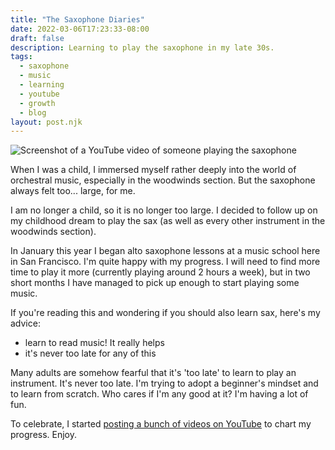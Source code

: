 ```yaml
---
title: "The Saxophone Diaries"
date: 2022-03-06T17:23:33-08:00
draft: false
description: Learning to play the saxophone in my late 30s.
tags: 
  - saxophone
  - music
  - learning
  - youtube
  - growth
  - blog
layout: post.njk
---
```


![Screenshot of a YouTube video of someone playing the saxophone](/img/saxscreenshot.png "Screenshot of a YouTube video of someone playing the saxophone") 

When I was a child, I immersed myself rather deeply into the world of orchestral music, especially in the woodwinds section. But the saxophone always felt too... large, for me. 

I am no longer a child, so it is no longer too large. I decided to follow up on my childhood dream to play the sax (as well as every other instrument in the woodwinds section).

In January this year I began alto saxophone lessons at a music school here in San Francisco. I'm quite happy with my progress. I will need to find more time to play it more (currently playing around 2 hours a week), but in two short months I have managed to pick up enough to start playing some music. 

If you're reading this and wondering if you should also learn sax, here's my advice:

- learn to read music! It really helps
- it's never too late for any of this

Many adults are somehow fearful that it's 'too late' to learn to play an instrument. It's never too late. I'm trying to adopt a beginner's mindset and to learn from scratch. Who cares if I'm any good at it? I'm having a lot of fun.

To celebrate, I started [posting a bunch of videos on YouTube](https://www.youtube.com/user/skinnylatte/videos) to chart my progress. Enjoy. 
